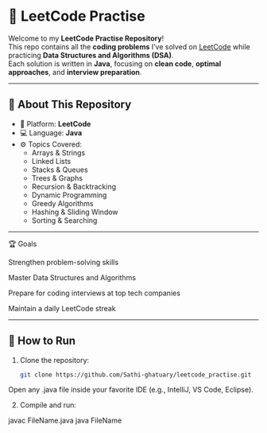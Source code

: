 # 🧠 LeetCode Practise

Welcome to my **LeetCode Practise Repository**!  
This repo contains all the **coding problems** I’ve solved on [LeetCode](https://leetcode.com/sathi_ghatuary/) while practicing **Data Structures and Algorithms (DSA)**.  
Each solution is written in **Java**, focusing on **clean code**, **optimal approaches**, and **interview preparation**.

---

## 🚀 About This Repository

- 🧩 Platform: **LeetCode**
- 💻 Language: **Java**
- ⚙️ Topics Covered:  
  - Arrays & Strings  
  - Linked Lists  
  - Stacks & Queues  
  - Trees & Graphs  
  - Recursion & Backtracking  
  - Dynamic Programming  
  - Greedy Algorithms  
  - Hashing & Sliding Window  
  - Sorting & Searching

---
🏆 Goals

Strengthen problem-solving skills

Master Data Structures and Algorithms

Prepare for coding interviews at top tech companies

Maintain a daily LeetCode streak

---

## 🧮 How to Run

1. Clone the repository:
   ```bash
   git clone https://github.com/Sathi-ghatuary/leetcode_practise.git
Open any .java file inside your favorite IDE (e.g., IntelliJ, VS Code, Eclipse).

2. Compile and run:

javac FileName.java
java FileName

